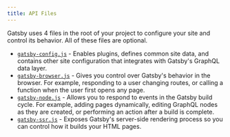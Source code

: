 ```yaml
---
title: API Files
---
```


Gatsby uses 4 files in the root of your project to configure your site and control its behavior. All of these files are optional.

- [`gatsby-config.js`](/docs/api-files-gatsby-config) - Enables plugins, defines common site data, and contains other site configuration that integrates with Gatsby's GraphQL data layer.
- [`gatsby-browser.js`](/docs/api-files-gatsby-browser) - Gives you control over Gatsby's behavior in the browser. For example, responding to a user changing routes, or calling a function when the user first opens any page.
- [`gatsby-node.js`](/docs/api-files-gatsby-node) - Allows you to respond to events in the Gatsby build cycle. For example, adding pages dynamically, editing GraphQL nodes as they are created, or performing an action after a build is complete.
- [`gatsby-ssr.js`](/docs/api-files-gatsby-ssr) - Exposes Gatsby's server-side rendering process so you can control how it builds your HTML pages.
